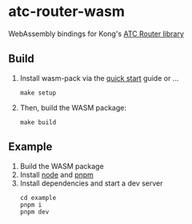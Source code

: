 # atc-router-wasm

WebAssembly bindings for Kong's [ATC Router library](https://github.com/Kong/atc-router)

## Build

1. Install wasm-pack via the [quick start](https://rustwasm.github.io/docs/wasm-pack/quickstart.html) guide or ...
   ```shell
   make setup
   ```
2. Then, build the WASM package:

   ```shell
   make build
   ```

## Example

1. Build the WASM package
2. Install [node](https://nodejs.org/en/download) and [pnpm](https://pnpm.io/installation)
3. Install dependencies and start a dev server
   ```
   cd example
   pnpm i
   pnpm dev
   ```

